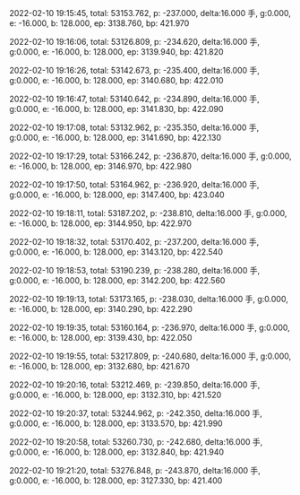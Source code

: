2022-02-10 19:15:45, total: 53153.762, p: -237.000, delta:16.000 手, g:0.000, e: -16.000, b: 128.000, ep: 3138.760, bp: 421.970

2022-02-10 19:16:06, total: 53126.809, p: -234.620, delta:16.000 手, g:0.000, e: -16.000, b: 128.000, ep: 3139.940, bp: 421.820

2022-02-10 19:16:26, total: 53142.673, p: -235.400, delta:16.000 手, g:0.000, e: -16.000, b: 128.000, ep: 3140.680, bp: 422.010

2022-02-10 19:16:47, total: 53140.642, p: -234.890, delta:16.000 手, g:0.000, e: -16.000, b: 128.000, ep: 3141.830, bp: 422.090

2022-02-10 19:17:08, total: 53132.962, p: -235.350, delta:16.000 手, g:0.000, e: -16.000, b: 128.000, ep: 3141.690, bp: 422.130

2022-02-10 19:17:29, total: 53166.242, p: -236.870, delta:16.000 手, g:0.000, e: -16.000, b: 128.000, ep: 3146.970, bp: 422.980

2022-02-10 19:17:50, total: 53164.962, p: -236.920, delta:16.000 手, g:0.000, e: -16.000, b: 128.000, ep: 3147.400, bp: 423.040

2022-02-10 19:18:11, total: 53187.202, p: -238.810, delta:16.000 手, g:0.000, e: -16.000, b: 128.000, ep: 3144.950, bp: 422.970

2022-02-10 19:18:32, total: 53170.402, p: -237.200, delta:16.000 手, g:0.000, e: -16.000, b: 128.000, ep: 3143.120, bp: 422.540

2022-02-10 19:18:53, total: 53190.239, p: -238.280, delta:16.000 手, g:0.000, e: -16.000, b: 128.000, ep: 3142.200, bp: 422.560

2022-02-10 19:19:13, total: 53173.165, p: -238.030, delta:16.000 手, g:0.000, e: -16.000, b: 128.000, ep: 3140.290, bp: 422.290

2022-02-10 19:19:35, total: 53160.164, p: -236.970, delta:16.000 手, g:0.000, e: -16.000, b: 128.000, ep: 3139.430, bp: 422.050

2022-02-10 19:19:55, total: 53217.809, p: -240.680, delta:16.000 手, g:0.000, e: -16.000, b: 128.000, ep: 3132.680, bp: 421.670

2022-02-10 19:20:16, total: 53212.469, p: -239.850, delta:16.000 手, g:0.000, e: -16.000, b: 128.000, ep: 3132.310, bp: 421.520

2022-02-10 19:20:37, total: 53244.962, p: -242.350, delta:16.000 手, g:0.000, e: -16.000, b: 128.000, ep: 3133.570, bp: 421.990

2022-02-10 19:20:58, total: 53260.730, p: -242.680, delta:16.000 手, g:0.000, e: -16.000, b: 128.000, ep: 3132.840, bp: 421.940

2022-02-10 19:21:20, total: 53276.848, p: -243.870, delta:16.000 手, g:0.000, e: -16.000, b: 128.000, ep: 3127.330, bp: 421.400